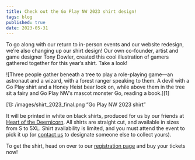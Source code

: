 ```yaml
---
title: Check out the Go Play NW 2023 shirt design!
tags: blog
published: true
date: 2023-05-31
---
```

To go along with our return to in-person events and our website redesign, we’re also changing up our shirt design! Our own co-founder, artist and game designer Tony Dowler, created this cool illustration of gamers gathered together for this year’s shirt. Take a look! 

![Three people gather beneath a tree to play a role-playing game—an astronaut and a wizard, with a forest ranger speaking to them. A devil with a Go Play shirt and a Honey Heist bear look on, while above them in the tree sit a fairy and Go Play NW’s mascot monster Go, reading a book.][1]

[1]: /images/shirt_2023_final.png “Go Play NW 2023 shirt”

It will be printed in white on black shirts, produced for us by our friends at [Heart of the Deernicorn](https://heartofthedeernicorn.com). All shirts are straight cut, and available in sizes from S to 5XL. Shirt availability is limited, and you must attend the event to pick it up (or [contact us](/contact-us/) to designate someone else to collect yours).

To get the shirt, head on over to our [registration page](/register/) and buy your tickets now!

